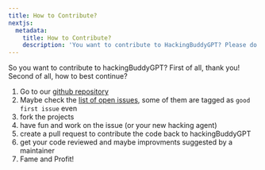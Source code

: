 ```yaml
---
title: How to Contribute?
nextjs:
  metadata:
    title: How to Contribute?
    description: 'You want to contribute to HackingBuddyGPT? Please do (:'
---
```


So you want to contribute to hackingBuddyGPT? First of all, thank you! Second of all, how to best continue?

1. Go to our [github repository](https://github.com/ipa-lab/hackingBuddyGPT)
2. Maybe check the [list of open issues](https://github.com/ipa-lab/hackingBuddyGPT/issues), some of them are tagged as `good first issue` even
3. fork the projects
4. have fun and work on the issue (or your new hacking agent)
5. create a pull request to contribute the code back to hackingBuddyGPT
6. get your code reviewed and maybe improvments suggested by a maintainer
7. Fame and Profit!